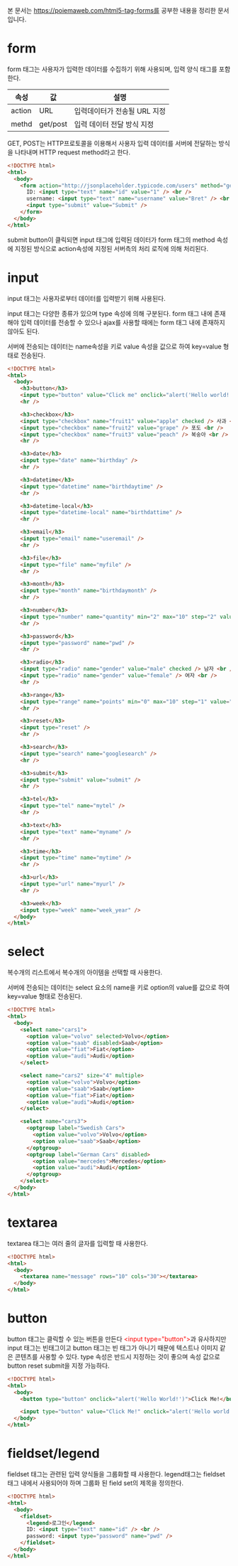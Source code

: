 본 문서는 https://poiemaweb.com/html5-tag-forms를 공부한 내용을 정리한 문서입니다.

# form

form 태그는 사용자가 입력한 데이터를 수집하기 위해 사용되며, 입력 양식 태그를 포함한다.

| 속성   | 값       | 설명                         |
| ------ | -------- | ---------------------------- |
| action | URL      | 입력데이터가 전송될 URL 지정 |
| methd  | get/post | 입력 데이터 전달 방식 지정   |

GET, POST는 HTTP프로토콜을 이용해서 사용자 입력 데이터를 서버에 전달하는 방식을 나타내며 HTTP request method라고 한다.

```html
<!DOCTYPE html>
<html>
  <body>
    <form action="http://jsonplaceholder.typicode.com/users" method="get">
      ID: <input type="text" name="id" value="1" /> <br />
      username: <input type="text" name="username" value="Bret" /> <br />
      <input type="submit" value="Submit" />
    </form>
  </body>
</html>
```

submit button이 클릭되면 input 태그에 입력된 데이터가 form 태그의 method 속성에 지정된 방식으로 action속성에 지정된 서버측의 처리 로직에 의해 처리된다.

# input

input 태그는 사용자로부터 데이터를 입력받기 위해 사용된다.

input 태그는 다양한 종류가 있으며 type 속성에 의해 구분된다. form 태그 내에 존재해야 입력 데이터를 전송할 수 있으나 ajax를 사용할 때에는 form 태그 내에 존재하지 않아도 된다.

서버에 전송되는 데이터는 name속성을 키로 value 속성을 값으로 하여 key=value 형태로 전송된다.

```html
<!DOCTYPE html>
<html>
  <body>
    <h3>button</h3>
    <input type="button" value="Click me" onclick="alert('Hello world!')" />
    <hr />

    <h3>checkbox</h3>
    <input type="checkbox" name="fruit1" value="apple" checked /> 사과 <br />
    <input type="checkbox" name="fruit2" value="grape" /> 포도 <br />
    <input type="checkbox" name="fruit3" value="peach" /> 복숭아 <br />
    <hr />

    <h3>date</h3>
    <input type="date" name="birthday" />
    <hr />

    <h3>datetime</h3>
    <input type="datetime" name="birthdaytime" />
    <hr />

    <h3>datetime-local</h3>
    <input type="datetime-local" name="birthdattime" />
    <hr />

    <h3>email</h3>
    <input type="email" name="useremail" />
    <hr />

    <h3>file</h3>
    <input type="file" name="myfile" />
    <hr />

    <h3>month</h3>
    <input type="month" name="birthdaymonth" />
    <hr />

    <h3>number</h3>
    <input type="number" name="quantity" min="2" max="10" step="2" value="2" />
    <hr />

    <h3>password</h3>
    <input type="password" name="pwd" />
    <hr />

    <h3>radio</h3>
    <input type="radio" name="gender" value="male" checked /> 남자 <br />
    <input type="radio" name="gender" value="female" /> 여자 <br />
    <hr />

    <h3>range</h3>
    <input type="range" name="points" min="0" max="10" step="1" value="5" />
    <hr />

    <h3>reset</h3>
    <input type="reset" />
    <hr />

    <h3>search</h3>
    <input type="search" name="googlesearch" />
    <hr />

    <h3>submit</h3>
    <input type="submit" value="submit" />
    <hr />

    <h3>tel</h3>
    <input type="tel" name="mytel" />
    <hr />

    <h3>text</h3>
    <input type="text" name="myname" />
    <hr />

    <h3>time</h3>
    <input type="time" name="mytime" />
    <hr />

    <h3>url</h3>
    <input type="url" name="myurl" />
    <hr />

    <h3>week</h3>
    <input type="week" name="week_year" />
  </body>
</html>
```

# select

복수개의 리스트에서 복수개의 아이템을 선택할 때 사용한다.

서버에 전송되는 데이터는 select 요소의 name을 키로 option의 value를 값으로 하여 key=value 형태로 전송된다.

```html
<!DOCTYPE html>
<html>
  <body>
    <select name="cars1">
      <option value="volvo" selected>Volvo</option>
      <option value="saab" disabled>Saab</option>
      <option value="fiat">Fiat</option>
      <option value="audi">Audi</option>
    </select>

    <select name="cars2" size="4" multiple>
      <option value="volvo">Volvo</option>
      <option value="saab">Saab</option>
      <option value="fiat">Fiat</option>
      <option value="audi">Audi</option>
    </select>

    <select name="cars3">
      <optgroup label="Swedish Cars">
        <option value="volvo">Volvo</option>
        <option value="saab">Saab</option>
      </optgroup>
      <optgroup label="German Cars" disabled>
        <option value="mercedes">Mercedes</option>
        <option value="audi">Audi</option>
      </optgroup>
    </select>
  </body>
</html>
```

# textarea

textarea 태그는 여러 줄의 글자를 입력할 때 사용한다.

```html
<!DOCTYPE html>
<html>
  <body>
    <textarea name="message" rows="10" cols="30"></textarea>
  </body>
</html>
```

# button

button 태그는 클릭할 수 있는 버튼을 만든다 <span style="color: red;">\<input type="button"></span>과 유사하지만 input 태그는 빈태그이고 button 태그는 빈 태그가 아니기 때문에 텍스트나 이미지 같은 콘텐츠를 사용할 수 있다. type 속성은 반드시 지정하는 것이 좋으며 속성 값으로 button reset submit을 지정 가능하다.

```html
<!DOCTYPE html>
<html>
  <body>
    <button type="button" onclick="alert('Hello World!')">Click Me!</button>

    <input type="button" value="Click Me!" onclick="alert('Hello world!')" />
  </body>
</html>
```

# fieldset/legend

fieldset 태그는 관련된 입력 양식들을 그룹화할 때 사용한다. legend태그는 fieldset 태그 내에서 사용되어야 하며 그룹화 된 field set의 제목을 정의한다.

```html
<!DOCTYPE html>
<html>
  <body>
    <fieldset>
      <legend>로그인</legend>
      ID: <input type="text" name="id" /> <br />
      password: <input type="password" name="pwd" />
    </fieldset>
  </body>
</html>
```
